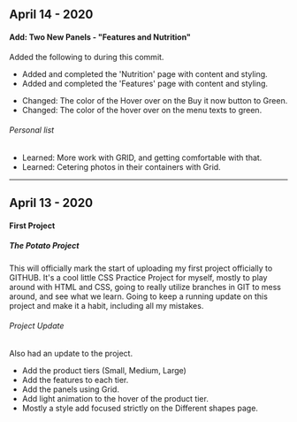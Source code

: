 ## April 14 - 2020

#### Add: Two New Panels - "Features and Nutrition"

Added the following to during this commit.

+ Added and completed the 'Nutrition' page with content and styling.
+ Added and completed the 'Features' page with content and styling.
- Changed: The color of the Hover over on the Buy it now button to Green.
- Changed: The color of the hover over on the menu texts to green.


###### Personal list
+ Learned: More work with GRID, and getting comfortable with that.
+ Learned: Cetering photos in their containers with Grid.

-----

## April 13 - 2020

#### First Project

##### The Potato Project
This will officially mark the start of uploading my first project officially to GITHUB. It's a cool little CSS Practice Project for myself, mostly to play around with HTML and CSS, going to really utilize branches in GIT to mess around, and see what we learn. Going to keep a running update on this project and make it a habit, including all my mistakes.

###### Project Update

Also had an update to the project.

+ Add the product tiers (Small, Medium, Large)
+ Add the features to each tier.
+ Add the panels using Grid.
+ Add light animation to the hover of the product tier.
+ Mostly a style add focused strictly on the Different shapes page.